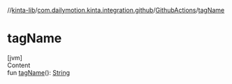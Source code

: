 //[kinta-lib](../../../index.md)/[com.dailymotion.kinta.integration.github](../index.md)/[GithubActions](index.md)/[tagName](tag-name.md)



# tagName  
[jvm]  
Content  
fun [tagName](tag-name.md)(): [String](https://kotlinlang.org/api/latest/jvm/stdlib/kotlin/-string/index.html)  



